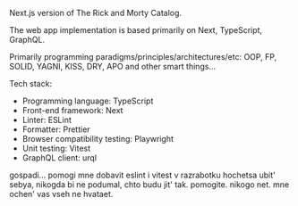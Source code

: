 Next.js version of The Rick and Morty Catalog.

The web app implementation is based primarily on Next, TypeScript, GraphQL.

Primarily programming paradigms/principles/architectures/etc: OOP, FP, SOLID, YAGNI, KISS, DRY, APO and other smart things...

Tech stack:
 - Programming language: TypeScript
 - Front-end framework: Next
 - Linter: ESLint
 - Formatter: Prettier
 - Browser compatibility testing: Playwright
 - Unit testing: Vitest
 - GraphQL client: urql



 gospadi... pomogi mne dobavit eslint i vitest v razrabotku
 hochetsa ubit' sebya, nikogda bi ne podumal, chto budu jit' tak. pomogite. nikogo net. mne ochen' vas vseh ne hvataet.

